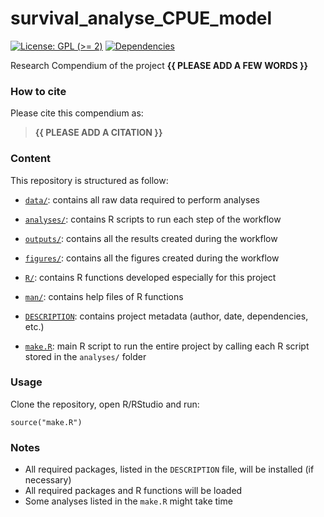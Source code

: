<!-- README.md is generated from README.Rmd. Please edit that file -->

# survival\_analyse\_CPUE\_model

<!-- badges: start -->

[![License: GPL (&gt;=
2)](https://img.shields.io/badge/License-GPL%20%28%3E%3D%202%29-blue.svg)](https://choosealicense.com/licenses/gpl-2.0/)
[![Dependencies](https://img.shields.io/badge/dependencies-2/94-green?style=flat)](#)
<!-- badges: end -->

Research Compendium of the project **{{ PLEASE ADD A FEW WORDS }}**

### How to cite

Please cite this compendium as:

> **{{ PLEASE ADD A CITATION }}**

### Content

This repository is structured as follow:

-   [`data/`](https://github.com/amelie-hst/survival_analyse_CPUE_model/tree/master/data):
    contains all raw data required to perform analyses

-   [`analyses/`](https://github.com/amelie-hst/survival_analyse_CPUE_model/tree/master/analyses/):
    contains R scripts to run each step of the workflow

-   [`outputs/`](https://github.com/amelie-hst/survival_analyse_CPUE_model/tree/master/outputs):
    contains all the results created during the workflow

-   [`figures/`](https://github.com/amelie-hst/survival_analyse_CPUE_model/tree/master/figures):
    contains all the figures created during the workflow

-   [`R/`](https://github.com/amelie-hst/survival_analyse_CPUE_model/tree/master/R):
    contains R functions developed especially for this project

-   [`man/`](https://github.com/amelie-hst/survival_analyse_CPUE_model/tree/master/man):
    contains help files of R functions

-   [`DESCRIPTION`](https://github.com/amelie-hst/survival_analyse_CPUE_model/tree/master/DESCRIPTION):
    contains project metadata (author, date, dependencies, etc.)

-   [`make.R`](https://github.com/amelie-hst/survival_analyse_CPUE_model/tree/master/make.R):
    main R script to run the entire project by calling each R script
    stored in the `analyses/` folder

### Usage

Clone the repository, open R/RStudio and run:

    source("make.R")

### Notes

-   All required packages, listed in the `DESCRIPTION` file, will be
    installed (if necessary)
-   All required packages and R functions will be loaded
-   Some analyses listed in the `make.R` might take time
